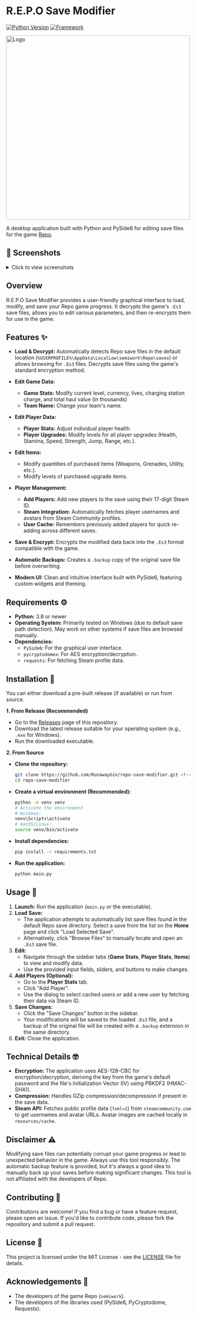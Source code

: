 # R.E.P.O Save Modifier
[![Python Version](https://img.shields.io/badge/python-3.8%2B-blue.svg)](https://www.python.org/)
[![Framework](https://img.shields.io/badge/Framework-PySide6-informational.svg)](https://doc.qt.io/qtforpython/)

  <img src="https://github.com/user-attachments/assets/7c2b63ab-fdea-4cd7-8a98-7248e2878e8f" alt="Logo" width="500"/><br>

A desktop application built with Python and PySide6 for editing save files for the game [Repo](https://store.steampowered.com/app/3241660/REPO/).



## 📸 Screenshots
<details>
  <summary>Click to view screenshots</summary>

  <img src="https://github.com/user-attachments/assets/38197bcd-ab21-4510-aa23-03ae346a0cda" alt="Home Screen" width="500"/><br>
  <img src="https://github.com/user-attachments/assets/0fc365e9-7ca3-44b1-825b-0e878406178a" alt="Game Stats" width="500"/><br>
  <img src="https://github.com/user-attachments/assets/5ee8102e-9958-4fef-8267-3110bccf9523" alt="Player Stats" width="500"/><br>
  <img src="https://github.com/user-attachments/assets/344aee10-2e7a-4ce7-8f35-6a9b2c5e532c" alt="Advanced Player Stats" width="500"/><br>
  <img src="https://github.com/user-attachments/assets/0bc8e457-8919-4aea-bfe8-a9628034690a" alt="Add Cached Users" width="500"/><br>
  <img src="https://github.com/user-attachments/assets/cc7696ba-b862-4da2-91a1-06f59577b5fe" alt="Add Users Steam ID" width="500"/><br>
  <img src="https://github.com/user-attachments/assets/64c1f3c0-b5a0-42f6-9d05-f4ced9487d45" alt="items editor" width="500"/>

</details>





## Overview

R.E.P.O Save Modifier provides a user-friendly graphical interface to load, modify, and save your Repo game progress. It decrypts the game's `.Es3` save files, allows you to edit various parameters, and then re-encrypts them for use in the game.

## Features ✨

*   **Load & Decrypt:** Automatically detects Repo save files in the default location (`%USERPROFILE%\AppData\LocalLow\semiwork\Repo\saves`) or allows browsing for `.Es3` files. Decrypts save files using the game's standard encryption method.


*   **Edit Game Data:**
    *   **Game Stats:** Modify current level, currency, lives, charging station charge, and total haul value (in thousands)
    *   **Team Name:** Change your team's name.
    
*   **Edit Player Data:**
    *   **Player Stats:** Adjust individual player health.
    *   **Player Upgrades:** Modify levels for all player upgrades (Health, Stamina, Speed, Strength, Jump, Range, etc.).
  
*   **Edit Items:**
    *   Modify quantities of purchased items (Weapons, Grenades, Utility, etc.).
    *   Modify levels of purchased upgrade items.
  
*   **Player Management:**
    *   **Add Players:** Add new players to the save using their 17-digit Steam ID.
    *   **Steam Integration:** Automatically fetches player usernames and avatars from Steam Community profiles.
    *   **User Cache:** Remembers previously added players for quick re-adding across different saves.
    
*   **Save & Encrypt:** Encrypts the modified data back into the `.Es3` format compatible with the game.
*   **Automatic Backups:** Creates a `.backup` copy of the original save file before overwriting.
*   **Modern UI:** Clean and intuitive interface built with PySide6, featuring custom widgets and theming.

## Requirements ⚙️

*   **Python:** 3.8 or newer
*   **Operating System:** Primarily tested on Windows (due to default save path detection). May work on other systems if save files are browsed manually.
*   **Dependencies:**
    *   `PySide6`: For the graphical user interface.
    *   `pycryptodomex`: For AES encryption/decryption.
    *   `requests`: For fetching Steam profile data.

## Installation 💾

You can either download a pre-built release (if available) or run from source.

**1. From Release (Recommended)**

*   Go to the [Releases](https://github.com/your-username/repo-save-modifier/releases) page of this repository. <!-- Update link -->
*   Download the latest release suitable for your operating system (e.g., `.exe` for Windows).
*   Run the downloaded executable.

**2. From Source**

*   **Clone the repository:**
    ```bash
    git clone https://github.com/RunawayGin/repo-save-modifier.git <!-- Update link -->
    cd repo-save-modifier
    ```
*   **Create a virtual environment (Recommended):**
    ```bash
    python -m venv venv
    # Activate the environment
    # Windows:
    venv\Scripts\activate
    # macOS/Linux:
    source venv/bin/activate
    ```
*   **Install dependencies:**
    ```bash
    pip install -r requirements.txt
    ```
   
*   **Run the application:**
    ```bash
    python main.py
    ```

## Usage 🚀

1.  **Launch:** Run the application (`main.py` or the executable).
2.  **Load Save:**
    *   The application attempts to automatically list save files found in the default Repo save directory. Select a save from the list on the **Home** page and click "Load Selected Save".
    *   Alternatively, click "Browse Files" to manually locate and open an `.Es3` save file.
3.  **Edit:**
    *   Navigate through the sidebar tabs (**Game Stats**, **Player Stats**, **Items**) to view and modify data.
    *   Use the provided input fields, sliders, and buttons to make changes.
4.  **Add Players (Optional):**
    *   Go to the **Player Stats** tab.
    *   Click "Add Player".
    *   Use the dialog to select cached users or add a new user by fetching their data via Steam ID.
5.  **Save Changes:**
    *   Click the "Save Changes" button in the sidebar.
    *   Your modifications will be saved to the loaded `.Es3` file, and a backup of the original file will be created with a `.backup` extension in the same directory.
6.  **Exit:** Close the application.

## Technical Details 🤓

*   **Encryption:** The application uses AES-128-CBC for encryption/decryption, deriving the key from the game's default password and the file's Initialization Vector (IV) using PBKDF2 (HMAC-SHA1).
*   **Compression:** Handles GZip compression/decompression if present in the save data.
*   **Steam API:** Fetches public profile data (`?xml=1`) from `steamcommunity.com` to get usernames and avatar URLs. Avatar images are cached locally in `resources/cache`.

## Disclaimer ⚠️

Modifying save files can potentially corrupt your game progress or lead to unexpected behavior in the game. Always use this tool responsibly. The automatic backup feature is provided, but it's always a good idea to manually back up your saves before making significant changes. This tool is not affiliated with the developers of Repo.

## Contributing 🤝

Contributions are welcome! If you find a bug or have a feature request, please open an issue. If you'd like to contribute code, please fork the repository and submit a pull request.

## License 📄

This project is licensed under the MIT License - see the [LICENSE](LICENSE) file for details. <!-- Make sure you add a LICENSE file (e.g., containing the MIT License text) -->

## Acknowledgements 🙏

*   The developers of the game Repo (`semiwork`).
*   The developers of the libraries used (PySide6, PyCryptodome, Requests).
